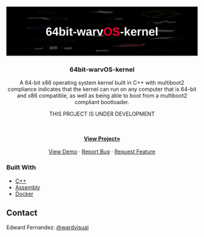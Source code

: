<div id="top"></div>

<!-- PROJECT LOGO -->
<br />
<div align="center">
  <a href="https://github.com/wardvisual/64bit-warvOS-kernel">
    <img src="./screenshots/warvos.jpg" alt="warvOS">
  </a>

  <h3 align="center">64bit-warvOS-kernel</h3>

  <p align="center">A 64-bit x86 operating system kernel built in C++ with multiboot2 compliance indicates that the kernel can run on any computer that is 64-bit and x86 compatible, as well as being able to boot from a multiboot2 compliant bootloader.</p>
  <p>THIS PROJECT IS UNDER DEVELOPMENT</p>
    <br />
    <br />
    <a href="https://github.com/wardvisual/64bit-warvOS-kernel"><strong>View Project»</strong></a>
    <br />    
    <br />
    <a href="https://github.com/wardvisual/64bit-warvOS-kernel">View Demo</a>
    ·
    <a href="https://github.com/wardvisual/64bit-warvOS-kernel/issues">Report Bug</a>
    ·
    <a href="https://github.com/wardvisual/64bit-warvOS-kernel/issues">Request Feature</a>
  
</div>

### Built With

- [C++]()
- [Assembly]()
- [Docker]()

<!-- CONTACT -->

## Contact

Edward Fernandez: [@wardvisual](https://www.wardvisual.me/)
